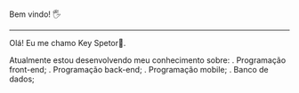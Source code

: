 Bem vindo! 🖐️

<hr>

Olá! Eu me chamo Key Spetor🌙.

Atualmente estou desenvolvendo meu conhecimento sobre:
. Programação front-end;
. Programação back-end;
. Programação mobile;
. Banco de dados;
